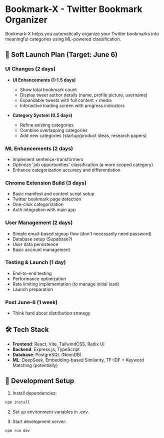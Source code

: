 # Bookmark-X - Twitter Bookmark Organizer

Bookmark-X helps you automatically organize your Twitter bookmarks into meaningful categories using ML-powered classification.

## 🚀 Soft Launch Plan (Target: June 6)

### UI Changes (2 days)
- **UI Enhancements (1-1.5 days)**
  - Show total bookmark count
  - Display tweet author details (name, profile picture, username)
  - Expandable tweets with full content + media
  - Interactive loading screen with progress indicators
  
- **Category System (0.5 days)**
  - Refine existing categories
  - Combine overlapping categories
  - Add new categories (startup/product ideas, research papers)

### ML Enhancements (2 days)
- Implement sentence-transformers
- Optimize 'job opportunities' classification (a more scoped category)
- Enhance categorization accuracy and differentiation

### Chrome Extension Build (3 days)
- Basic manifest and content script setup
- Twitter bookmark page detection
- One-click categorization
- Auth integration with main app

### User Management (2 days)
- Simple email-based signup flow (don't necessarily need password)
- Database setup (Supabase?)
- User data persistence
- Basic account management

### Testing & Launch (1 day)
- End-to-end testing
- Performance optimization
- Rate limiting implementation (to manage initial load)
- Launch preparation

### Post June-6 (1 week)
- Think hard about distribution strategy

## 🛠️ Tech Stack

- **Frontend**: React, Vite, TailwindCSS, Radix UI
- **Backend**: Express.js, TypeScript
- **Database**: PostgreSQL (NeonDB)
- **ML**: DeepSeek, Embedding-based Similarity, TF-IDF + Keyword Matching (potentially)

## 🔧 Development Setup

1. Install dependencies:
```bash
npm install
```

2. Set up environment variables in .env.

3. Start development server:
```bash
npm run dev
```
